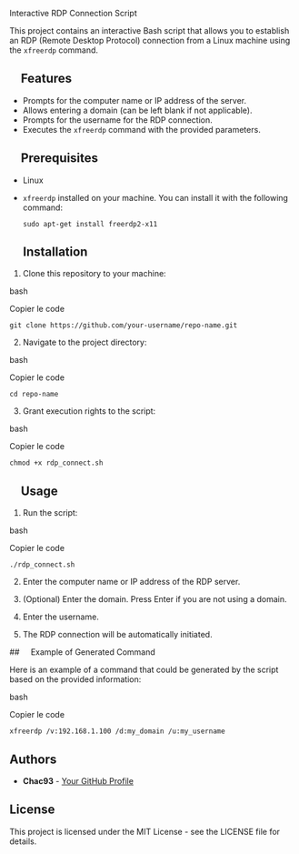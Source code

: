Interactive RDP Connection Script

This project contains an interactive Bash script that allows you to establish an RDP (Remote Desktop Protocol) connection from a Linux machine using the `xfreerdp` command.

##     Features

- Prompts for the computer name or IP address of the server.
- Allows entering a domain (can be left blank if not applicable).
- Prompts for the username for the RDP connection.
- Executes the `xfreerdp` command with the provided parameters.

##     Prerequisites

- Linux
  
- `xfreerdp` installed on your machine. You can install it with the following command:
  
  `sudo apt-get install freerdp2-x11`
  
  ## Installation
  

1. Clone this repository to your machine:
  
  bash
  
  Copier le code
  
  `git clone https://github.com/your-username/repo-name.git`
  
2. Navigate to the project directory:
  
  bash
  
  Copier le code
  
  `cd repo-name`
  
3. Grant execution rights to the script:
  
  bash
  
  Copier le code
  
  `chmod +x rdp_connect.sh`
  

##     Usage

1. Run the script:
  
  bash
  
  Copier le code
  
  `./rdp_connect.sh`
  
2. Enter the computer name or IP address of the RDP server.
  
3. (Optional) Enter the domain. Press Enter if you are not using a domain.
  
4. Enter the username.
  
5. The RDP connection will be automatically initiated.
  

##     Example of Generated Command

Here is an example of a command that could be generated by the script based on the provided information:

bash

Copier le code

`xfreerdp /v:192.168.1.100 /d:my_domain /u:my_username`

## Authors

- **Chac93** - [Your GitHub Profile](https://github.com/your-username)

## License

This project is licensed under the MIT License - see the LICENSE file for details.
